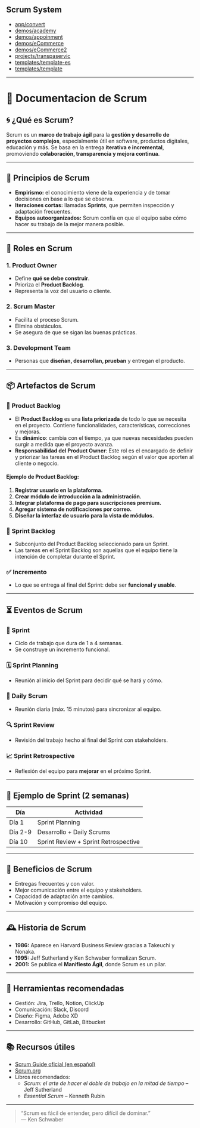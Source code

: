 ## Scrum System

- [app/convert](./app/convert.html)
- [demos/academy](./demos/academy.md)
- [demos/appoinment](./demos/appoinment.md)
- [demos/eCommerce](./demos/eCommerce.md)
- [demos/eCommerce2](./demos/eCommerce2.md)
- [projects/transpaservic](./projects/transpaservic.md)
- [templates/template-es](./templates/template-es.md)
- [templates/template](./templates/template.md)

---

# 📘 Documentacion de Scrum

## 🌀 ¿Qué es Scrum?

Scrum es un **marco de trabajo ágil** para la **gestión y desarrollo de proyectos complejos**, especialmente útil en software, productos digitales, educación y más. Se basa en la entrega **iterativa e incremental**, promoviendo **colaboración, transparencia y mejora continua**.

---

## 🧩 Principios de Scrum

- **Empirismo:** el conocimiento viene de la experiencia y de tomar decisiones en base a lo que se observa.
- **Iteraciones cortas:** llamadas **Sprints**, que permiten inspección y adaptación frecuentes.
- **Equipos autoorganizados:** Scrum confía en que el equipo sabe cómo hacer su trabajo de la mejor manera posible.

---

## 👥 Roles en Scrum

### 1. **Product Owner**

- Define **qué se debe construir**.
- Prioriza el **Product Backlog**.
- Representa la voz del usuario o cliente.

### 2. **Scrum Master**

- Facilita el proceso Scrum.
- Elimina obstáculos.
- Se asegura de que se sigan las buenas prácticas.

### 3. **Development Team**

- Personas que **diseñan, desarrollan, prueban** y entregan el producto.

---

## 📦 Artefactos de Scrum

### 📝 **Product Backlog**

- El **Product Backlog** es una **lista priorizada** de todo lo que se necesita en el proyecto. Contiene funcionalidades, características, correcciones y mejoras.
- Es **dinámico**: cambia con el tiempo, ya que nuevas necesidades pueden surgir a medida que el proyecto avanza.
- **Responsabilidad del Product Owner**: Este rol es el encargado de definir y priorizar las tareas en el Product Backlog según el valor que aporten al cliente o negocio.

#### Ejemplo de Product Backlog:

1. **Registrar usuario en la plataforma.**
2. **Crear módulo de introducción a la administración.**
3. **Integrar plataforma de pago para suscripciones premium.**
4. **Agregar sistema de notificaciones por correo.**
5. **Diseñar la interfaz de usuario para la vista de módulos.**

### 🧱 **Sprint Backlog**

- Subconjunto del Product Backlog seleccionado para un Sprint.
- Las tareas en el Sprint Backlog son aquellas que el equipo tiene la intención de completar durante el Sprint.

### ✅ **Incremento**

- Lo que se entrega al final del Sprint: debe ser **funcional y usable**.

---

## ⏳ Eventos de Scrum

### 🚀 Sprint

- Ciclo de trabajo que dura de 1 a 4 semanas.
- Se construye un incremento funcional.

### 🗓 Sprint Planning

- Reunión al inicio del Sprint para decidir qué se hará y cómo.

### 🔄 Daily Scrum

- Reunión diaria (máx. 15 minutos) para sincronizar al equipo.

### 🔍 Sprint Review

- Revisión del trabajo hecho al final del Sprint con stakeholders.

### 📈 Sprint Retrospective

- Reflexión del equipo para **mejorar** en el próximo Sprint.

---

## 🧮 Ejemplo de Sprint (2 semanas)

| Día     | Actividad                            |
| ------- | ------------------------------------ |
| Día 1   | Sprint Planning                      |
| Día 2-9 | Desarrollo + Daily Scrums            |
| Día 10  | Sprint Review + Sprint Retrospective |

---

## 🧠 Beneficios de Scrum

- Entregas frecuentes y con valor.
- Mejor comunicación entre el equipo y stakeholders.
- Capacidad de adaptación ante cambios.
- Motivación y compromiso del equipo.

---

## 🕰 Historia de Scrum

- **1986:** Aparece en Harvard Business Review gracias a Takeuchi y Nonaka.
- **1995:** Jeff Sutherland y Ken Schwaber formalizan Scrum.
- **2001:** Se publica el **Manifiesto Ágil**, donde Scrum es un pilar.

---

## 🧰 Herramientas recomendadas

- Gestión: Jira, Trello, Notion, ClickUp
- Comunicación: Slack, Discord
- Diseño: Figma, Adobe XD
- Desarrollo: GitHub, GitLab, Bitbucket

---

## 📚 Recursos útiles

- [Scrum Guide oficial (en español)](https://scrumguides.org/docs/scrumguide/v2020/2020-Scrum-Guide-Spanish.pdf)
- [Scrum.org](https://www.scrum.org/)
- Libros recomendados:
  - _Scrum: el arte de hacer el doble de trabajo en la mitad de tiempo_ – Jeff Sutherland
  - _Essential Scrum_ – Kenneth Rubin

---

> “Scrum es fácil de entender, pero difícil de dominar.”  
> — Ken Schwaber
